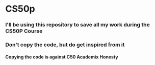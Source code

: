 # CS50p 

### I'll be using this repository to save all my work during the CS50P Course
### Don't copy the code, but do get inspired from it
#### Copying the code is against C50 Academix Honesty
